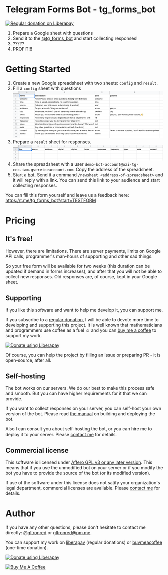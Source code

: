 # Telegram Forms Bot - tg_forms_bot

<a href="https://liberapay.com/gltronred/donate" target="_blank"><img src="https://img.shields.io/liberapay/receives/gltronred.svg?logo=liberapay" alt="Regular donation on Liberapay" ></a>

1. Prepare a Google sheet with questions
2. Send it to the [@tg_forms_bot](https://t.me/tg_forms_bot) and start collecting responses!
3. ?????
4. PROFIT!!!

# Getting Started

1. Create a new Google spreadsheet with two sheets: `config` and `result`.
2. Fill a `config` sheet with questions
![Config sheet](getting-started-01-config.png)
3. Prepare a `result` sheet for responses.
![Result sheet](getting-started-02-result.png)
4. Share the spreadsheet with a user `demo-bot-account@ozi-tg-cec.iam.gserviceaccount.com`.
Copy the address of the spreadsheet.
5. Start a [bot](https://t.me/tg_forms_bot). Send it a command `/newsheet
<address-of-spreadsheet>` and it will reply with a link. You can send this link
to your audience and start collecting responses.

You can fill this form yourself and leave us a feedback here: https://t.me/tg_forms_bot?start=TESTFORM

# Pricing

## It's free!

However, there are limitations. There are server payments, limits on Google API
calls, programmer's man-hours of supporting and other sad things.

So your free form will be available for two weeks (this duration can be updated
if demand in forms increases), and after that you will not be able to collect
new responses. Old responses are, of course, kept in your Google sheet.

## Supporting

If you like this software and want to help me develop it, you can support me.

If you subscribe to a [regular
donation](https://liberapay.com/gltronred/donate), I will be able to devote more
time to developing and supporting this project. It is well known that
mathematicians and programmers use coffee as a fuel ☺ and you can [buy me a
coffee](https://buymeacoff.ee/gltronred) to support my work.

<a href="https://liberapay.com/gltronred/donate"><img alt="Donate using Liberapay" src="https://liberapay.com/assets/widgets/donate.svg"></a>

Of course, you can help the project by filling an issue or preparing PR - it is
open-source, after all.

## Self-hosting

The bot works on our servers. We do our best to make this process safe and
smooth. But you can have higher requirements for it that we can provide.

If you want to collect responses on your server, you can self-host your own
version of the bot. Please read [the manual](docs/reference.md) on building and
deploying the bot.

Also I can consult you about self-hosting the bot, or you can hire me to deploy
it to your server. Please [contact me](#author) for details.

## Commercial license

This software is licensed under [Affero GPL v3 or any later version](LICENSE).
This means that if you use the unmodified bot on your server or if you modify
the bot you have to provide the source of the bot (or its modified version).

If use of the software under this license does not satify your organization's
legal department, commercial licenses are available. Please [contact
me](#author) for details.

# Author

If you have any other questions, please don't hesitate to contact me directly:
[@gltronred](https://t.me/gltronred) or [gltronred@pm.me](mailto:gltronred@pm.me).

You can support my work on [liberapay](https://liberapay.com/gltronred/donate)
(regular donations) or [buymeacoffee](https://buymeacoff.ee/gltronred) (one-time
donation).

<a href="https://liberapay.com/gltronred/donate"><img alt="Donate using Liberapay" src="https://liberapay.com/assets/widgets/donate.svg"></a>

<a href="https://www.buymeacoffee.com/gltronred" target="_blank"><img src="https://cdn.buymeacoffee.com/buttons/default-orange.png" alt="Buy Me A Coffee" style="height: 51px !important;width: 217px !important;" ></a>
